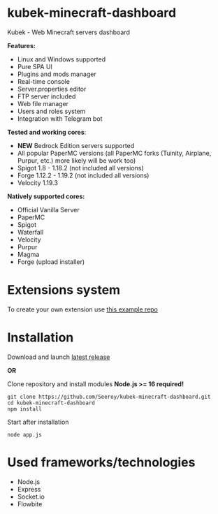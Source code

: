 # kubek-minecraft-dashboard
Kubek - Web Minecraft servers dashboard

**Features:**
- Linux and Windows supported
- Pure SPA UI
- Plugins and mods manager
- Real-time console
- Server.properties editor
- FTP server included
- Web file manager
- Users and roles system
- Integration with Telegram bot

**Tested and working cores**:
- **NEW** Bedrock Edition servers supported
- All popular PaperMC versions (all PaperMC forks (Tuinity, Airplane, Purpur, etc.) more likely will be work too)
- Spigot 1.8 - 1.18.2 (not included all versions)
- Forge 1.12.2 - 1.19.2 (not included all versions)
- Velocity 1.19.3

**Natively supported cores:**
- Official Vanilla Server
- PaperMC
- Spigot
- Waterfall
- Velocity
- Purpur
- Magma
- Forge (upload installer)

# Extensions system

To create your own extension use [this example repo](https://github.com/Seeroy/kubek-extension-example)

# Installation

Download and launch [latest release](https://github.com/Seeroy/kubek-minecraft-dashboard/releases/latest)

**OR**

Clone repository and install modules
**Node.js >= 16 required!**
```
git clone https://github.com/Seeroy/kubek-minecraft-dashboard.git
cd kubek-minecraft-dashboard
npm install
```

Start after installation
```
node app.js
```

# Used frameworks/technologies
- Node.js
- Express
- Socket.io
- Flowbite
